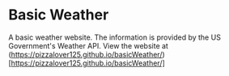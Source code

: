 # Basic Weather
A basic weather website. The information is provided by the US Government's Weather API. View the website at (https://pizzalover125.github.io/basicWeather/)[https://pizzalover125.github.io/basicWeather/]
